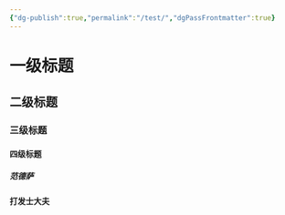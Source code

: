 ```yaml
---
{"dg-publish":true,"permalink":"/test/","dgPassFrontmatter":true}
---
```


# **一级标题**

## **二级标题**

### **三级标题**

#### **四级标题**

##### **范德萨**

**打发士大夫**

